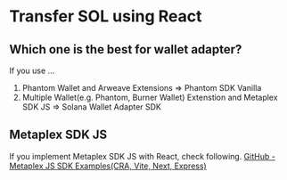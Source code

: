 # Transfer SOL using React
## Which one is the best for wallet adapter?
If you use ...  
1. Phantom Wallet and Arweave Extensions => Phantom SDK Vanilla
2. Multiple Wallet(e.g. Phantom, Burner Wallet) Extenstion and Metaplex SDK JS => Solana Wallet Adapter SDK


## Metaplex SDK JS
If you implement Metaplex SDK JS with React, check following.
[GitHub - Metaplex JS SDK Examples(CRA, Vite, Next, Express)](https://github.com/metaplex-foundation/js-examples)